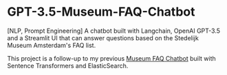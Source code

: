 # GPT-3.5-Museum-FAQ-Chatbot
[NLP, Prompt Engineering] A chatbot built with Langchain, OpenAI GPT-3.5 and a Streamlit UI that can answer questions based on the Stedelijk Museum Amsterdam's FAQ list.

This project is a follow-up to my previous [Museum FAQ Chatbot](https://github.com/umbertoselva/Museum-FAQ-Chatbot) built with Sentence Transformers and ElasticSearch.
